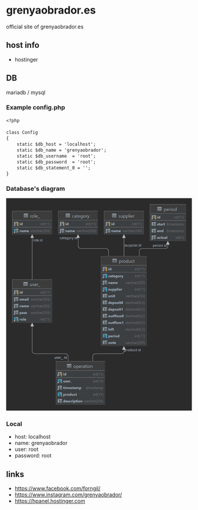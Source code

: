 # grenyaobrador.es
official site of grenyaobrador.es

## host info
+ hostinger

## DB
mariadb / mysql
### Example config.php
```injectablephp
<?php

class Config
{
	static $db_host = 'localhost';
	static $db_name = 'grenyaobrador';
	static $db_username  = 'root';
	static $db_password  = 'root';
	static $db_statement_0 = '';
}
```
### Database's diagram
![image info](./grenyaobrador.png)
### Local
+ host: localhost
+ name: grenyaobrador
+ user: root
+ password: root

## links
+ https://www.facebook.com/forngil/
+ https://www.instagram.com/grenyaobrador/
+ https://hpanel.hostinger.com
